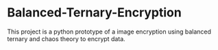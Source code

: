 # Balanced-Ternary-Encryption

This project is a python prototype of a image encryption using balanced ternary and chaos theory to encrypt data.
